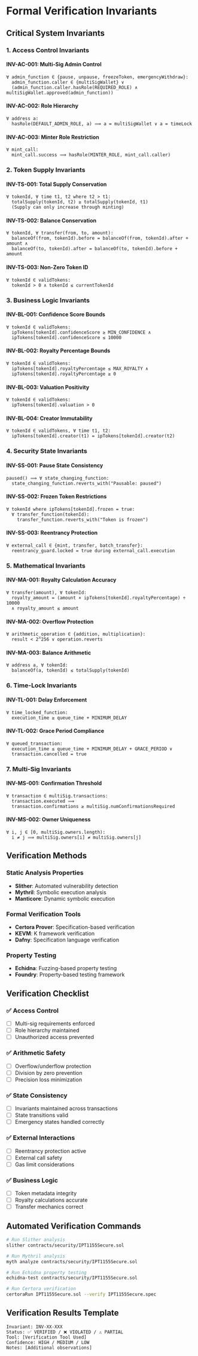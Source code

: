 # Formal Verification Invariants

## Critical System Invariants

### 1. Access Control Invariants

#### INV-AC-001: Multi-Sig Admin Control
```
∀ admin_function ∈ {pause, unpause, freezeToken, emergencyWithdraw}:
  admin_function.caller ∈ {multiSigWallet} ∨ 
  (admin_function.caller.hasRole(REQUIRED_ROLE) ∧ multiSigWallet.approved(admin_function))
```

#### INV-AC-002: Role Hierarchy
```
∀ address a:
  hasRole(DEFAULT_ADMIN_ROLE, a) ⟹ a = multiSigWallet ∨ a = timeLock
```

#### INV-AC-003: Minter Role Restriction
```
∀ mint_call:
  mint_call.success ⟹ hasRole(MINTER_ROLE, mint_call.caller)
```

### 2. Token Supply Invariants

#### INV-TS-001: Total Supply Conservation
```
∀ tokenId, ∀ time t1, t2 where t2 > t1:
  totalSupply(tokenId, t2) ≥ totalSupply(tokenId, t1)
  (Supply can only increase through minting)
```

#### INV-TS-002: Balance Conservation
```
∀ tokenId, ∀ transfer(from, to, amount):
  balanceOf(from, tokenId).before = balanceOf(from, tokenId).after + amount ∧
  balanceOf(to, tokenId).after = balanceOf(to, tokenId).before + amount
```

#### INV-TS-003: Non-Zero Token ID
```
∀ tokenId ∈ validTokens:
  tokenId > 0 ∧ tokenId ≤ currentTokenId
```

### 3. Business Logic Invariants

#### INV-BL-001: Confidence Score Bounds
```
∀ tokenId ∈ validTokens:
  ipTokens[tokenId].confidenceScore ≥ MIN_CONFIDENCE ∧
  ipTokens[tokenId].confidenceScore ≤ 10000
```

#### INV-BL-002: Royalty Percentage Bounds
```
∀ tokenId ∈ validTokens:
  ipTokens[tokenId].royaltyPercentage ≤ MAX_ROYALTY ∧
  ipTokens[tokenId].royaltyPercentage ≥ 0
```

#### INV-BL-003: Valuation Positivity
```
∀ tokenId ∈ validTokens:
  ipTokens[tokenId].valuation > 0
```

#### INV-BL-004: Creator Immutability
```
∀ tokenId ∈ validTokens, ∀ time t1, t2:
  ipTokens[tokenId].creator(t1) = ipTokens[tokenId].creator(t2)
```

### 4. Security State Invariants

#### INV-SS-001: Pause State Consistency
```
paused() ⟹ ∀ state_changing_function:
  state_changing_function.reverts_with("Pausable: paused")
```

#### INV-SS-002: Frozen Token Restrictions
```
∀ tokenId where ipTokens[tokenId].frozen = true:
  ∀ transfer_function(tokenId):
    transfer_function.reverts_with("Token is frozen")
```

#### INV-SS-003: Reentrancy Protection
```
∀ external_call ∈ {mint, transfer, batch_transfer}:
  reentrancy_guard.locked = true during external_call.execution
```

### 5. Mathematical Invariants

#### INV-MA-001: Royalty Calculation Accuracy
```
∀ transfer(amount), ∀ tokenId:
  royalty_amount = (amount × ipTokens[tokenId].royaltyPercentage) ÷ 10000
  ∧ royalty_amount ≤ amount
```

#### INV-MA-002: Overflow Protection
```
∀ arithmetic_operation ∈ {addition, multiplication}:
  result < 2^256 ∨ operation.reverts
```

#### INV-MA-003: Balance Arithmetic
```
∀ address a, ∀ tokenId:
  balanceOf(a, tokenId) ≤ totalSupply(tokenId)
```

### 6. Time-Lock Invariants

#### INV-TL-001: Delay Enforcement
```
∀ time_locked_function:
  execution_time ≥ queue_time + MINIMUM_DELAY
```

#### INV-TL-002: Grace Period Compliance
```
∀ queued_transaction:
  execution_time ≤ queue_time + MINIMUM_DELAY + GRACE_PERIOD ∨
  transaction.cancelled = true
```

### 7. Multi-Sig Invariants

#### INV-MS-001: Confirmation Threshold
```
∀ transaction ∈ multiSig.transactions:
  transaction.executed ⟹ 
  transaction.confirmations ≥ multiSig.numConfirmationsRequired
```

#### INV-MS-002: Owner Uniqueness
```
∀ i, j ∈ [0, multiSig.owners.length):
  i ≠ j ⟹ multiSig.owners[i] ≠ multiSig.owners[j]
```

## Verification Methods

### Static Analysis Properties
- **Slither**: Automated vulnerability detection
- **Mythril**: Symbolic execution analysis  
- **Manticore**: Dynamic symbolic execution

### Formal Verification Tools
- **Certora Prover**: Specification-based verification
- **KEVM**: K framework verification
- **Dafny**: Specification language verification

### Property Testing
- **Echidna**: Fuzzing-based property testing
- **Foundry**: Property-based testing framework

## Verification Checklist

### ✅ Access Control
- [ ] Multi-sig requirements enforced
- [ ] Role hierarchy maintained
- [ ] Unauthorized access prevented

### ✅ Arithmetic Safety
- [ ] Overflow/underflow protection
- [ ] Division by zero prevention
- [ ] Precision loss minimization

### ✅ State Consistency
- [ ] Invariants maintained across transactions
- [ ] State transitions valid
- [ ] Emergency states handled correctly

### ✅ External Interactions
- [ ] Reentrancy protection active
- [ ] External call safety
- [ ] Gas limit considerations

### ✅ Business Logic
- [ ] Token metadata integrity
- [ ] Royalty calculations accurate
- [ ] Transfer mechanics correct

## Automated Verification Commands

```bash
# Run Slither analysis
slither contracts/security/IPT1155Secure.sol

# Run Mythril analysis  
myth analyze contracts/security/IPT1155Secure.sol

# Run Echidna property testing
echidna-test contracts/security/IPT1155Secure.sol

# Run Certora verification
certoraRun IPT1155Secure.sol --verify IPT1155Secure.spec
```

## Verification Results Template

```
Invariant: INV-XX-XXX
Status: ✅ VERIFIED / ❌ VIOLATED / ⚠️ PARTIAL
Tool: [Verification Tool Used]
Confidence: HIGH / MEDIUM / LOW
Notes: [Additional observations]
```
